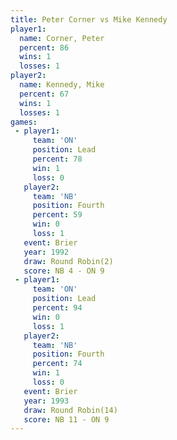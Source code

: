 ```yaml
---
title: Peter Corner vs Mike Kennedy
player1:             
  name: Corner, Peter
  percent: 86        
  wins: 1            
  losses: 1          
player2:             
  name: Kennedy, Mike
  percent: 67        
  wins: 1            
  losses: 1          
games:
 - player1:        
     team: 'ON'    
     position: Lead
     percent: 78   
     win: 1        
     loss: 0       
   player2:          
     team: 'NB'      
     position: Fourth
     percent: 59     
     win: 0          
     loss: 1         
   event: Brier        
   year: 1992          
   draw: Round Robin(2)
   score: NB 4 - ON 9  
 - player1:        
     team: 'ON'    
     position: Lead
     percent: 94   
     win: 0        
     loss: 1       
   player2:          
     team: 'NB'      
     position: Fourth
     percent: 74     
     win: 1          
     loss: 0         
   event: Brier         
   year: 1993           
   draw: Round Robin(14)
   score: NB 11 - ON 9  
---
```

